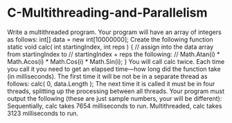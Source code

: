 # C-Multithreading-and-Parallelism
Write a multithreaded program.
Your program will have an array of integers as follows:
int[] data = new int[10000000];
Create the following function
static void calc( int startingIndex, int reps )
{
  // assign into the data array from startingIndex to
  // startingIndex + reps the following:
  // Math.Atan(i) * Math.Acos(i) * Math.Cos(i) * Math.Sin(i);
}
You will call calc twice. Each time you call it you need to get an elapsed time—how long did
the function take (in milliseconds). The first time it will be not be in a separate thread as
follows:
calc( 0, data.Length );
The next time it is called it must be in four threads, splitting up the processing between all
threads.
Your program must output the following (these are just sample numbers, your will be different):
Sequentially, calc takes 7654 milliseconds to run.
Multithreaded, calc takes 3123 milliseconds to run.
